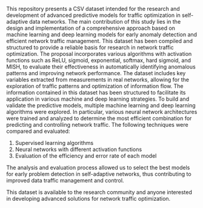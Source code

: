 This repository presents a CSV dataset intended for the research and development of advanced predictive models for traffic optimization in self-adaptive data networks. The main contribution of this study lies in the design and implementation of a comprehensive approach based on machine learning and deep learning models for early anomaly detection and efficient network traffic management.
This dataset has been compiled and structured to provide a reliable basis for research in network traffic optimization. The proposal incorporates various algorithms with activation functions such as ReLU, sigmoid, exponential, softmax, hard sigmoid, and MISH, to evaluate their effectiveness in automatically identifying anomalous patterns and improving network performance.
The dataset includes key variables extracted from measurements in real networks, allowing for the exploration of traffic patterns and optimization of information flow. The information contained in this dataset has been structured to facilitate its application in various machine and deep learning strategies. To build and validate the predictive models, multiple machine learning and deep learning algorithms were explored. In particular, various neural network architectures were trained and analyzed to determine the most efficient combination for predicting and controlling network traffic. The following techniques were compared and evaluated:

1. Supervised learning algorithms
2. Neural networks with different activation functions
3. Evaluation of the efficiency and error rate of each model

The analysis and evaluation process allowed us to select the best models for early problem detection in self-adaptive networks, thus contributing to improved data traffic management and control.

This dataset is available to the research community and anyone interested in developing advanced solutions for network traffic optimization.

